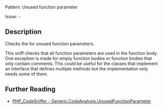 Pattern: Unused function parameter

Issue: -

## Description

Checks the for unused function parameters.

This sniff checks that all function parameters are used in the function body.
One exception is made for empty function bodies or function bodies that only
contain comments. This could be useful for the classes that implement an
interface that defines multiple methods but the implementation only needs some
of them.

## Further Reading

* [PHP_CodeSniffer - Generic.CodeAnalysis.UnusedFunctionParameter](https://github.com/squizlabs/PHP_CodeSniffer/blob/master/src/Standards/Generic/Sniffs/CodeAnalysis/UnusedFunctionParameterSniff.php)